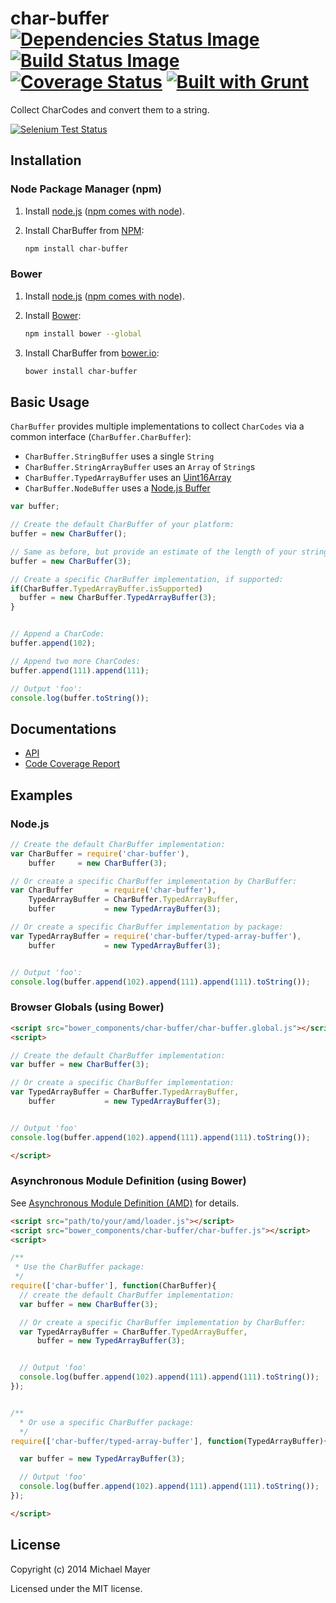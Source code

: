 # char-buffer [![Dependencies Status Image](https://gemnasium.com/schnittstabil/char-buffer.svg)](https://gemnasium.com/schnittstabil/char-buffer) [![Build Status Image](https://travis-ci.org/schnittstabil/char-buffer.svg)](https://travis-ci.org/schnittstabil/char-buffer) [![Coverage Status](https://coveralls.io/repos/schnittstabil/char-buffer/badge.png)](https://coveralls.io/r/schnittstabil/char-buffer) [![Built with Grunt](https://cdn.gruntjs.com/builtwith.png)](http://gruntjs.com/)

Collect CharCodes and convert them to a string.

[![Selenium Test Status](https://saucelabs.com/browser-matrix/char-buffer.svg)](https://saucelabs.com/u/char-buffer)

## Installation

### Node Package Manager (npm)

1. Install [node.js](http://nodejs.org/) ([npm comes with node](https://www.npmjs.org/doc/README.html#super-easy-install)).

2. Install CharBuffer from [NPM](https://www.npmjs.org/):
    ```bash
    npm install char-buffer
    ```


### Bower

1. Install [node.js](http://nodejs.org/) ([npm comes with node](https://www.npmjs.org/doc/README.html#super-easy-install)).

2. Install [Bower](http://bower.io/):
    ```bash
    npm install bower --global
    ```

3. Install CharBuffer from [bower.io](http://bower.io/search):
    ```bash
    bower install char-buffer
    ```


## Basic Usage

`CharBuffer` provides multiple implementations to collect `CharCodes` via a common interface (`CharBuffer.CharBuffer`):

* `CharBuffer.StringBuffer` uses a single `String`
* `CharBuffer.StringArrayBuffer` uses an `Array` of `String`s
* `CharBuffer.TypedArrayBuffer` uses an [Uint16Array](https://developer.mozilla.org/en-US/docs/Web/API/Uint16Array)
* `CharBuffer.NodeBuffer` uses a [Node.js Buffer](http://nodejs.org/api/buffer.html)

```javascript
var buffer;

// Create the default CharBuffer of your platform:
buffer = new CharBuffer();

// Same as before, but provide an estimate of the length of your string:
buffer = new CharBuffer(3);

// Create a specific CharBuffer implementation, if supported:
if(CharBuffer.TypedArrayBuffer.isSupported)
  buffer = new CharBuffer.TypedArrayBuffer(3);
}


// Append a CharCode:
buffer.append(102);

// Append two more CharCodes:
buffer.append(111).append(111);

// Output 'foo':
console.log(buffer.toString());
```

## Documentations

* [API](http://schnittstabil.github.io/char-buffer/api/#!/api)
* [Code Coverage Report](http://schnittstabil.github.io/char-buffer/coverage)

## Examples

### Node.js

```javascript
// Create the default CharBuffer implementation:
var CharBuffer = require('char-buffer'),
    buffer     = new CharBuffer(3);

// Or create a specific CharBuffer implementation by CharBuffer:
var CharBuffer       = require('char-buffer'),
    TypedArrayBuffer = CharBuffer.TypedArrayBuffer,
    buffer           = new TypedArrayBuffer(3);

// Or create a specific CharBuffer implementation by package:
var TypedArrayBuffer = require('char-buffer/typed-array-buffer'),
    buffer           = new TypedArrayBuffer(3);


// Output 'foo':
console.log(buffer.append(102).append(111).append(111).toString());
```

### Browser Globals (using Bower)

```html
<script src="bower_components/char-buffer/char-buffer.global.js"></script>
<script>

// Create the default CharBuffer implementation:
var buffer = new CharBuffer(3);

// Or create a specific CharBuffer implementation:
var TypedArrayBuffer = CharBuffer.TypedArrayBuffer,
    buffer           = new TypedArrayBuffer(3);


// Output 'foo'
console.log(buffer.append(102).append(111).append(111).toString());

</script>
```


### Asynchronous Module Definition (using Bower)

See [Asynchronous Module Definition (AMD)](https://github.com/amdjs/amdjs-api/blob/master/AMD.md) for details.

```html
<script src="path/to/your/amd/loader.js"></script>
<script src="bower_components/char-buffer/char-buffer.js"></script>
<script>

/**
 * Use the CharBuffer package:
 */
require(['char-buffer'], function(CharBuffer){
  // create the default CharBuffer implementation:
  var buffer = new CharBuffer(3);

  // Or create a specific CharBuffer implementation by CharBuffer:
  var TypedArrayBuffer = CharBuffer.TypedArrayBuffer,
      buffer = new TypedArrayBuffer(3);


  // Output 'foo'
  console.log(buffer.append(102).append(111).append(111).toString());
});


/**
  * Or use a specific CharBuffer package:
  */
require(['char-buffer/typed-array-buffer'], function(TypedArrayBuffer){

  var buffer = new TypedArrayBuffer(3);

  // Output 'foo'
  console.log(buffer.append(102).append(111).append(111).toString());
});

</script>
```

## License

Copyright (c) 2014 Michael Mayer

Licensed under the MIT license.


